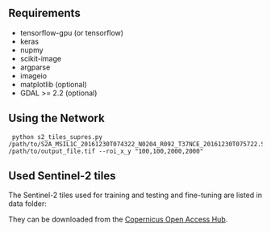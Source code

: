 

## Requirements

- tensorflow-gpu (or tensorflow)
- keras
- nupmy
- scikit-image
- argparse
- imageio
- matplotlib (optional)
- GDAL >= 2.2 (optional)


## Using the Network

```
 python s2_tiles_supres.py /path/to/S2A_MSIL1C_20161230T074322_N0204_R092_T37NCE_20161230T075722.SAFE/MTD_MSIL1C.xml /path/to/output_file.tif --roi_x_y "100,100,2000,2000"
```


## Used Sentinel-2 tiles

The Sentinel-2 tiles used for training and testing and fine-tuning are listed in data folder:


They can be downloaded from the [Copernicus Open Access Hub](https://scihub.copernicus.eu/dhus/).

